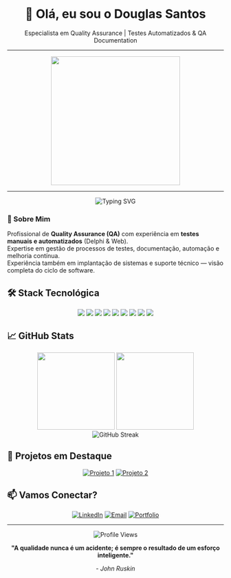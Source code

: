 <h1 align="center">👋 Olá, eu sou o Douglas Santos</h1>
<p align="center">Especialista em Quality Assurance | Testes Automatizados & QA Documentation</p>

---

<p align="center">
  <a href="https://douglas-si-sa-portifolio.vercel.app" target="_blank">
    <img src="https://img.shields.io/badge/Acesse%20meu%20Portfólio-7b2cbf?style=for-the-badge&logo=vercel&logoColor=white&labelColor=000000" width="300"/>
  </a>
</p>

---

<div align="center">
  <img src="https://readme-typing-svg.herokuapp.com?font=Fira+Code&pause=1000&color=2F81F7&center=true&vCenter=true&width=435&lines=Quality+Assurance+Engineer;Test+Automation+Specialist;Software+Quality+Advocate" alt="Typing SVG" />
</div>

### 🚀 Sobre Mim
Profissional de **Quality Assurance (QA)** com experiência em **testes manuais e automatizados** (Delphi & Web).  
Expertise em gestão de processos de testes, documentação, automação e melhoria contínua.  
Experiência também em implantação de sistemas e suporte técnico — visão completa do ciclo de software.

## 🛠️ Stack Tecnológica

<p align="center">
  <img src="https://img.shields.io/badge/Robot%20Framework-7b2cbf?style=for-the-badge&logo=robotframework&logoColor=white"/>
  <img src="https://img.shields.io/badge/Selenium-43B02A?style=for-the-badge&logo=selenium&logoColor=white"/>
  <img src="https://img.shields.io/badge/Katalon%20Studio-00AEEF?style=for-the-badge&logo=testing-library&logoColor=white"/>
  <img src="https://img.shields.io/badge/Postman-FF6C37?style=for-the-badge&logo=postman&logoColor=white"/>
  <img src="https://img.shields.io/badge/Jenkins-D24939?style=for-the-badge&logo=jenkins&logoColor=white"/>
  <img src="https://img.shields.io/badge/GitLab%20CI-FC6D26?style=for-the-badge&logo=gitlab&logoColor=white"/>
  <img src="https://img.shields.io/badge/Python-3776AB?style=for-the-badge&logo=python&logoColor=white"/>
  <img src="https://img.shields.io/badge/JavaScript-F7DF1E?style=for-the-badge&logo=javascript&logoColor=black"/>
  <img src="https://img.shields.io/badge/Figma-F24E1E?style=for-the-badge&logo=figma&logoColor=white"/>
</p>


</div>

## 📈 GitHub Stats

<div align="center">
  <img height="180em" src="https://github-readme-stats.vercel.app/api?username=douglas-santos&show_icons=true&theme=tokyonight&include_all_commits=true&count_private=true"/>
  <img height="180em" src="https://github-readme-stats.vercel.app/api/top-langs/?username=douglas-santos&layout=compact&langs_count=7&theme=tokyonight"/>
</div>

<div align="center">
  <img src="https://github-readme-streak-stats.herokuapp.com/?user=douglas-santos&theme=tokyonight" alt="GitHub Streak" />
</div>

## 🎯 Projetos em Destaque

<div align="center">

[![Projeto 1](https://github-readme-stats.vercel.app/api/pin/?username=douglas-santos&repo=automation-framework&theme=tokyonight)](https://github.com/douglas-santos/automation-framework)
[![Projeto 2](https://github-readme-stats.vercel.app/api/pin/?username=douglas-santos&repo=qa-tools&theme=tokyonight)](https://github.com/douglas-santos/qa-tools)

</div>

## 📫 Vamos Conectar?

<div align="center">

[![LinkedIn](https://img.shields.io/badge/LinkedIn-0077B5?style=for-the-badge&logo=linkedin&logoColor=white)](linkedin.com/in/douglassssantos/)
[![Email](https://img.shields.io/badge/Email-D14836?style=for-the-badge&logo=gmail&logoColor=white)](mailto:douglas.si.sa@gmail.com)
[![Portfolio](https://img.shields.io/badge/Portfolio-000000?style=for-the-badge&logo=vercel&logoColor=white)](https://douglas-si-sa-portifolio.vercel.app)

</div>

---

<div align="center">
  <img src="https://komarev.com/ghpvc/?username=douglas-santos&color=blue&style=flat-square&label=Profile+Views" alt="Profile Views" />
</div>

<div align="center">
  
  **"A qualidade nunca é um acidente; é sempre o resultado de um esforço inteligente."** 
  
  *- John Ruskin*
  
</div>
